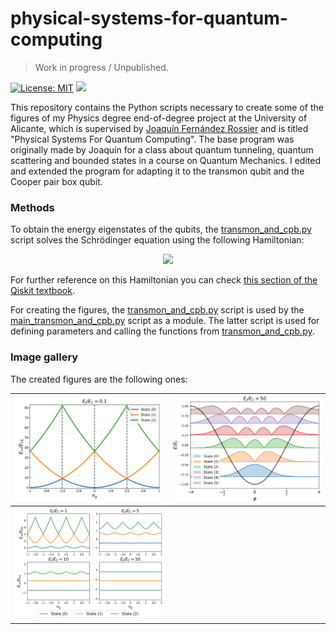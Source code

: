 # physical-systems-for-quantum-computing

> Work in progress / Unpublished.

[![License: MIT](https://img.shields.io/badge/License-MIT-brightgreen.svg)](LICENSE.md)
[![](https://img.shields.io/badge/status-WIP-red)]()

This repository contains the Python scripts necessary to create some of the figures of my Physics degree end-of-degree project at the University of Alicante, which is supervised by [Joaquín Fernández Rossier](http://jfrossier.blogspot.com/) and is titled "Physical Systems For Quantum Computing". The base program was originally made by Joaquín for a class about quantum tunneling, quantum scattering and bounded states in a course on Quantum Mechanics. I edited and extended the program for adapting it to the transmon qubit and the Cooper pair box qubit. 

### Methods

To obtain the energy eigenstates of the qubits, the [transmon_and_cpb.py](transmon_and_cpb.py) script solves the Schrödinger equation using the following Hamiltonian:
<p align="center">
<img src="https://render.githubusercontent.com/render/math?math=%5Chat%7BH%7D%20%3D%204%20E_C%20(%5Chat%7Bn%7D%20-%20n_g)%5E2%20-%20E_J%5Ccos%5Chat%7B%5Cphi%7D%5C%2C%2C%0A">
</p>

For further reference on this Hamiltonian you can check [this section of the Qiskit textbook](https://qiskit.org/textbook/ch-quantum-hardware/transmon-physics.html).

For creating the figures, the [transmon_and_cpb.py](transmon_and_cpb.py) script is used by the [main_transmon_and_cpb.py](main_transmon_and_cpb.py) script as a module. The latter script is used for defining parameters and calling the functions from [transmon_and_cpb.py](transmon_and_cpb.py).

### Image gallery 

The created figures are the following ones:

|![](images/CooperPairBoxEigenenergies.svg) | ![](images/transmonEnergyLevels.svg)|
| ------------- | ------------- |
|![](images/EmE01-ng.svg) | |

